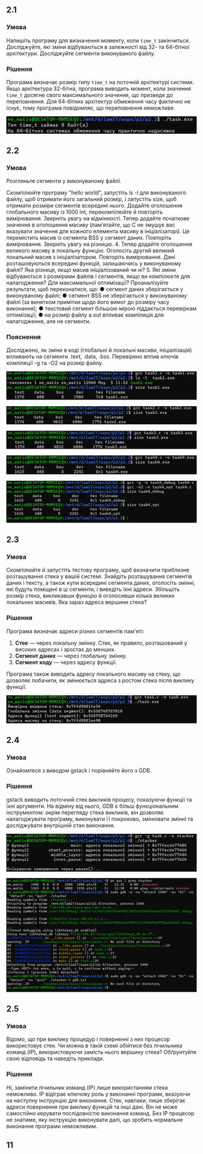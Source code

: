 ## 2.1

### Умова

Напишіть програму для визначення моменту, коли `time_t` закінчиться. Досліджуйте, які зміни відбуваються в залежності від 32- та 64-бітної архітектури. Досліджуйте сегменти виконуваного файлу.

### Рішення

Програма визначає розмір типу `time_t` на поточній архітектурі системи. Якщо архітектура 32-бітна, програма виводить момент, коли значення `time_t` досягне свого максимального значення, що призведе до переповнення. Для 64-бітних архітектур обмеження часу фактично не існує, тому програма повідомляє, що переповнення неможливе.

![Example Image](https://github.com/dims3926r/aspz/blob/main/p2/p2.1/image.png)

## 2.2
### Умова
Розгляньте сегменти у виконуваному файлі.

Скомпілюйте програму "hello world", запустіть ls -l для виконуваного файлу, щоб отримати його загальний розмір, і запустіть size, щоб отримати розміри сегментів всередині нього.
Додайте оголошення глобального масиву із 1000 int, перекомпілюйте й повторіть вимірювання. Зверніть увагу на відмінності.
Тепер додайте початкове значення в оголошення масиву (пам’ятайте, що C не змушує вас вказувати значення для кожного елемента масиву в ініціалізаторі). Це перемістить масив із сегмента
BSS у сегмент даних. Повторіть вимірювання. Зверніть увагу на різницю. 4. Тепер додайте оголошення великого масиву в локальну функцію. Оголосіть другий великий локальний масив з ініціалізатором. Повторіть вимірювання. Дані розташовуються всередині функцій, залишаючись у виконуваному файлі? Яка різниця, якщо масив ініціалізований чи ні? 5. Які зміни відбуваються з розмірами файлів і сегментів, якщо ви компілюєте для налагодження? Для максимальної оптимізації? Проаналізуйте результати, щоб переконатися, що: ● сегмент даних зберігається у виконуваному файлі; ● сегмент BSS не зберігається у виконуваному файлі (за винятком примітки щодо його вимог до розміру часу виконання); ● текстовий сегмент більшою мірою піддається перевіркам оптимізації; ● на розмір файлу a.out впливає компіляція для налагодження, але не сегменти.

### Пояснення
Досліджено, як зміни в коді (глобальні й локальні масиви, ініціалізація) впливають на сегменти .text, .data, .bss. Перевірено вплив ключів компіляції -g та -O2 на розмір файлу.

![Знімок екрана 2025-05-05 145319](https://github.com/dims3926r/aspz/blob/main/p2/p2.2/Знімок%20екрана%202025-05-05%20145319.png)

![Знімок екрана 2025-05-05 145517](https://github.com/dims3926r/aspz/blob/main/p2/p2.2/Знімок%20екрана%202025-05-05%20145517.png)

![Знімок екрана 2025-05-05 145558](https://github.com/dims3926r/aspz/blob/main/p2/p2.2/Знімок%20екрана%202025-05-05%20145558.png)

![Знімок екрана 2025-05-05 145606](https://github.com/dims3926r/aspz/blob/main/p2/p2.2/Знімок%20екрана%202025-05-05%20145606.png)

![Знімок екрана 2025-05-05 145838](https://github.com/dims3926r/aspz/blob/main/p2/p2.2/Знімок%20екрана%202025-05-05%20145838.png)

## 2.3

### Умова  
Скомпілюйте й запустіть тестову програму, щоб визначити приблизне розташування стека у вашій системі. Знайдіть розташування сегментів даних і тексту, а також купи всередині сегмента даних, оголосіть змінні, які будуть поміщені в ці сегменти, і виведіть їхні адреси. Збільшіть розмір стека, викликавши функцію й оголосивши кілька великих локальних масивів. Яка зараз адреса вершини стека?

### Рішення 
Програма визначає адреси різних сегментів пам'яті:
1. **Стек** — через локальну змінну. Стек, як правило, розташований у високих адресах і зростає до менших.
2. **Сегмент даних** — через глобальну змінну.
3. **Сегмент коду** — через адресу функції.

Програма також виводить адресу локального масиву на стеку, що дозволяє побачити, як змінюється адреса з ростом стека після виклику функції.

![Скріншот програми](https://github.com/dims3926r/aspz/blob/main/p2/p3.3/image.png)

## 2.4

### Умова  
Ознайомтеся з виводом gstack і порівняйте його з GDB.

### Рішення  
gstack виводить поточний стек викликів процесу, показуючи функції та їхні аргументи. На відміну від нього, GDB є більш функціональним інструментом: окрім перегляду стека викликів, він дозволяє налагоджувати програму, виконувати її покроково, змінювати змінні та досліджувати внутрішній стан виконання.

![Скріншот програми](https://github.com/dims3926r/aspz/blob/main/p2/p2.4/Знімок%20екрана%202025-05-05%20151816.png)

![Скріншот програми](https://github.com/dims3926r/aspz/blob/main/p2/p2.4/Знімок%20екрана%202025-05-05%20153239.png)

## 2.5

### Умова
Відомо, що при виклику процедур і поверненні з них процесор використовує стек. Чи можна в такій схемі обійтися без лічильника команд (IP), використовуючи замість нього вершину стека? Обґрунтуйте свою відповідь та наведіть приклади.

### Рішення  
Ні, замінити лічильник команд (IP) лише використанням стека неможливо. IP відіграє ключову роль у виконанні програми, вказуючи на наступну інструкцію для виконання. Стек, навпаки, лише зберігає адреси повернення при виклику функцій та інші дані. Він не може самостійно керувати послідовністю виконання команд. Без IP процесор не знатиме, яку інструкцію виконувати далі, що зробить нормальне виконання програми неможливим.

## 11



